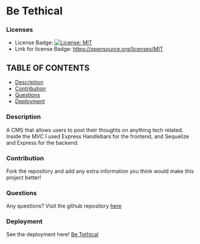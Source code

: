 # Be Tethical

### Licenses
* License Badge: [![License: MIT](https://img.shields.io/badge/License-MIT-yellow.svg)](https://opensource.org/licenses/MIT)
* Link for license Badge: https://opensource.org/licenses/MIT

## TABLE OF CONTENTS
* [Description](#description)
* [Contribution](#contribution)
* [Questions](#questions)
* [Deployment](#deployment)

### Description
A CMS that allows users to post their thoughts on anything tech related. Inside the MVC I used Express Handlebars for the frontend, and Sequelize and Express for the backend.  

### Contribution
Fork the repository and add any extra information you think would make this project better!

### Questions
Any questions? Visit the github repository [here](https://github.com/Kenny4297/Be-Tethical)

### Deployment
See the deployment here! [Be Tethical](https://be-tethical-production.up.railway.app/)
